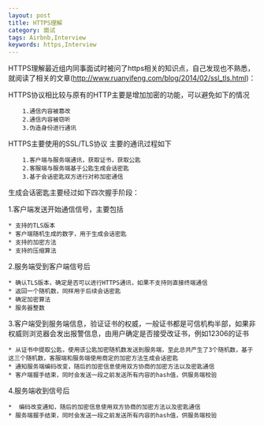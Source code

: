 ```yaml
---
layout: post
title: HTTPS理解
category: 面试
tags: Airbnb,Interview
keywords: https,Interview
---
```

HTTPS理解最近组内同事面试时被问了https相关的知识点，自己发现也不熟悉，就阅读了相关的文章(http://www.ruanyifeng.com/blog/2014/02/ssl_tls.html)：

HTTPS协议相比较与原有的HTTP主要是增加加密的功能，可以避免如下的情况
```
    1.通信内容被篡改
    2.通信内容被窃听
    3.伪造身份进行通讯
```
HTTPS主要使用的SSL/TLS协议
主要的通讯过程如下
```
    1.客户端与服务端通讯，获取证书，获取公匙
    2.客服端与服务端基于公匙生成会话密匙
    3.基于会话密匙双方进行对称加密通信
```

生成会话密匙主要经过如下四次握手阶段：

1.客户端发送开始通信信号，主要包括
```
* 支持的TLS版本
* 客户端随机生成的数字，用于生成会话密匙
* 支持的加密方法
* 支持的压缩算法
```
    
2.服务端受到客户端信号后
```
* 确认TLS版本，确定是否可以进行HTTPS通讯，如果不支持则直接终端通信
* 返回一个随机数，同样用于后续会话密匙
* 确定加密算法
* 服务器整数
```

3.客户端受到服务端信息，验证证书的权威，一般证书都是可信机构半部，如果非权威则浏览器会发出报警信息，由用户确定是否接受改证书，例如12306的证书
```
* 从证书中提取公匙，使用该公匙加密随机数发送到服务端，至此总共产生了3个随机数，基于这三个随机数，客服端和服务端使用商定的加密方法生成会话密匙
* 通知服务端编码改变，随后的加密信息使用双方协商的加密方法以及密匙通信
* 客户端握手结束，同时会发送一段之前发送所有内容的hash值，供服务端校验
```
    
4.服务端收到信号后
```
*  编码改变通知，随后的加密信息使用双方协商的加密方法以及密匙通信
* 服务端握手结束，同时会发送一段之前发送所有内容的hash值，供服务端校验
```
